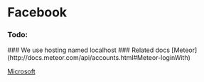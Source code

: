 # Facebook
### Todo:
<Append tasks there>
### We use hosting named localhost 
### Related docs
[Meteor](http://docs.meteor.com/api/accounts.html#Meteor-loginWith<ExternalService>)

[Microsoft](https://apps.dev.microsoft.com/#/appList)
